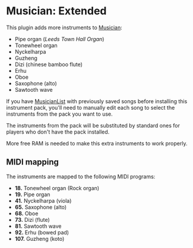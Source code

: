 Musician: Extended
==================
This plugin adds more instruments to [Musician](https://github.com/LenweSaralonde/Musician):

* Pipe organ (*Leeds Town Hall Organ*)
* Tonewheel organ
* Nyckelharpa
* Guzheng
* Dizi (chinese bamboo flute)
* Erhu
* Oboe
* Saxophone (alto)
* Sawtooth wave

If you have [MusicianList](https://github.com/LenweSaralonde/MusicianList) with previously saved songs before installing this instrument pack, you'll need to manually edit each song to select the instruments from the pack you want to use.

The instruments from the pack will be substituted by standard ones for players who don't have the pack installed.

More free RAM is needed to make this extra instruments to work properly.

MIDI mapping
------------
The instruments are mapped to the following MIDI programs:

* **18.** Tonewheel organ (Rock organ)
* **19.** Pipe organ
* **41.** Nyckelharpa (viola)
* **65.** Saxophone (alto)
* **68.** Oboe
* **73.** Dizi (flute)
* **81.** Sawtooth wave
* **92.** Erhu (bowed pad)
* **107.** Guzheng (koto)